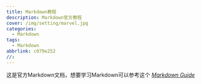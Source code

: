 ```yaml
---
title: Markdown教程
description: Markdown官方教程
cover: /img/setting/marvel.jpg
categories:
  - Markdown
tags:
  - Markdown
abbrlink: c079e252
//:
---
```


这是官方Markdown文档，想要学习Markdown可以参考这个 *[Markdown Guide](https://www.markdownguide.org)*